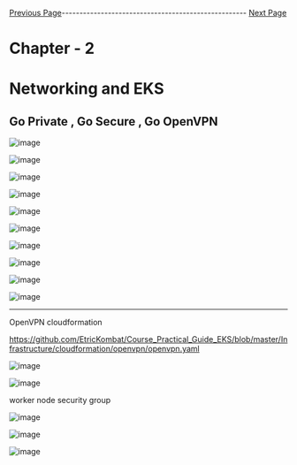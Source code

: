 


[Previous Page](https://github.com/EtricKombat/Course_Practical_Guide_EKS/blob/master/_docs/ch2/networking_and_eks.md)---------------------------------------------------- [Next Page](https://github.com/EtricKombat/Course_Practical_Guide_EKS/blob/master/_docs/ch2/dns_do_not_suffer.md)





# Chapter - 2 
# Networking and EKS

## Go Private , Go Secure , Go OpenVPN

![image](https://user-images.githubusercontent.com/33585301/119473607-f5062080-bd68-11eb-997a-2f52f54293c7.png)

![image](https://user-images.githubusercontent.com/33585301/119473643-fd5e5b80-bd68-11eb-83bc-c3f78df48662.png)



![image](https://user-images.githubusercontent.com/33585301/119473791-1ff07480-bd69-11eb-8609-1c0a3623362d.png)



![image](https://user-images.githubusercontent.com/33585301/119473814-27178280-bd69-11eb-8c97-6c5dd846b5ab.png)


![image](https://user-images.githubusercontent.com/33585301/119473839-2c74cd00-bd69-11eb-9f18-55fe32328705.png)

![image](https://user-images.githubusercontent.com/33585301/119473899-40203380-bd69-11eb-9902-07af16f87f0f.png)

![image](https://user-images.githubusercontent.com/33585301/119474005-5a5a1180-bd69-11eb-9151-076a54e929a9.png)



![image](https://user-images.githubusercontent.com/33585301/119474046-647c1000-bd69-11eb-91e4-34b844886887.png)



![image](https://user-images.githubusercontent.com/33585301/119474122-7493ef80-bd69-11eb-8399-a777538cdf67.png)


![image](https://user-images.githubusercontent.com/33585301/119474679-0a2f7f00-bd6a-11eb-99bd-3c822bee2c3c.png)

____________________________

OpenVPN cloudformation


https://github.com/EtricKombat/Course_Practical_Guide_EKS/blob/master/Infrastructure/cloudformation/openvpn/openvpn.yaml

![image](https://user-images.githubusercontent.com/33585301/119475782-136d1b80-bd6b-11eb-8772-df9c99727fdc.png)

![image](https://user-images.githubusercontent.com/33585301/119475922-35669e00-bd6b-11eb-8978-35109662f191.png)


worker node security group

![image](https://user-images.githubusercontent.com/33585301/119476164-7068d180-bd6b-11eb-9ade-c3121b543034.png)


![image](https://user-images.githubusercontent.com/33585301/119476345-9aba8f00-bd6b-11eb-8e2b-f09be2b13100.png)


![image](https://user-images.githubusercontent.com/33585301/119476389-a27a3380-bd6b-11eb-820f-697ef0299c4b.png)
